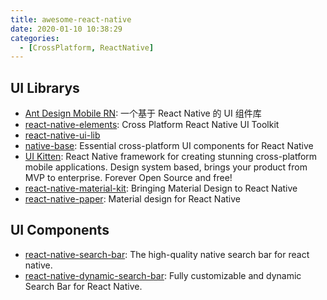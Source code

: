 ```yaml
---
title: awesome-react-native
date: 2020-01-10 10:38:29
categories:
  - [CrossPlatform, ReactNative]
---
```


## UI Librarys

- [Ant Design Mobile RN](https://rn.mobile.ant.design/index-cn): 一个基于 React Native 的 UI 组件库
- [react-native-elements](https://www.npmjs.com/package/react-native-elements): Cross Platform React Native UI Toolkit
- [react-native-ui-lib](https://www.npmjs.com/package/react-native-ui-lib)
- [native-base](https://www.npmjs.com/package/native-base): Essential cross-platform UI components for React Native
- [UI Kitten](https://akveo.github.io/react-native-ui-kitten/): React Native framework for creating stunning cross-platform mobile applications. Design system based, brings your product from MVP to enterprise. Forever Open Source and free!
- [react-native-material-kit](https://github.com/xinthink/react-native-material-kit): Bringing Material Design to React Native
- [react-native-paper](https://www.npmjs.com/package/react-native-paper): Material design for React Native

## UI Components

- [react-native-search-bar](https://www.npmjs.com/package/react-native-search-bar): The high-quality native search bar for react native.
- [react-native-dynamic-search-bar](https://www.npmjs.com/package/react-native-dynamic-search-bar): Fully customizable and dynamic Search Bar for React Native.

<!--more-->
